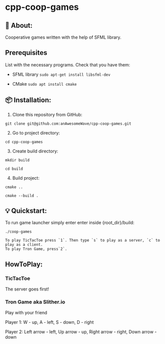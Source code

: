 # cpp-coop-games

## 📖 About:
Cooperative games written with the help of SFML library.

## Prerequisites
List with the necessary programs.
Check that you have them:
 - SFML library
```sudo apt-get install libsfml-dev```
 
 - CMake
 ```sudo apt install cmake```

## 📦 Installation:
1. Clone this repository from GitHub:

```
git clone git@github.com:anAwesomeWave/cpp-coop-games.git
```

2. Go to project directory:

```
cd cpp-coop-games
```
3. Create build directory:
```
mkdir build

cd build
```
4. Build project:

```
cmake ..

cmake --build .
```

## 💡 Quickstart:
To run game launcher simply enter enter inside {root_dir}/build:
```
./coop-games

To play TicTacToe press `1`. Then type `s` to play as a server, `c` to play as a client.
To play Tron Game, press`2`.

```

## HowToPlay:
### TicTacToe
The server goes first!

### Tron Game aka Slither.io
Play with your friend

Player 1: W - up, A - left, S - down, D - right

Player 2: Left arrow - left, Up arrow - up, Right arrow - right, Down arrow - down
